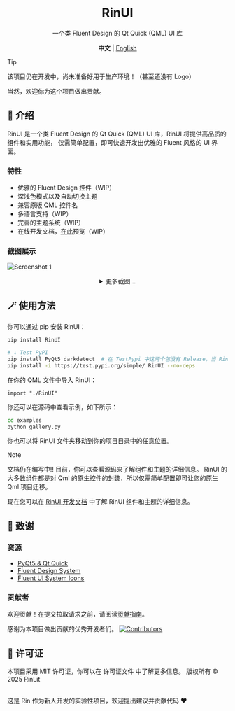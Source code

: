 <div align="center">
<h1>RinUI</h1>
<p>一个类 Fluent Design 的 Qt Quick (QML) UI 库</p>

**中文** | [English](../README.MD)

</div>

> [!TIP]
> 该项目仍在开发中，尚未准备好用于生产环境！（甚至还没有 Logo）
> 
> 当然，欢迎你为这个项目做出贡献。

## 📄 介绍

RinUI 是一个类 Fluent Design 的 Qt Quick (QML) UI 库，RinUI 将提供高品质的组件和实用功能，
仅需简单配置，即可快速开发出优雅的 Fluent 风格的 UI 界面。

### 特性
* 优雅的 Fluent Design 控件（WIP）
* 深浅色模式以及自动切换主题
* 兼容原版 QML 控件名
* 多语言支持（WIP）
* 完善的主题系统（WIP）
* 在线开发文档，[在此](https://ui.rinlit.cn/zh)预览（WIP）

### 截图展示
![Screenshot 1](/docs/img/shot_1.png)

<details style="text-align: center">
<summary>更多截图...</summary>

![img.png](/docs/img/img.png)
![img_1.png](/docs/img/img_1.png)
![img_2.png](/docs/img/img_2.png)
![img_3.png](/docs/img/img_3.png)
</details>

## 🪄 使用方法

你可以通过 pip 安装 RinUI：
```bash
pip install RinUI

# ↓ Test PyPI
pip install PyQt5 darkdetect  # 在 TestPypi 中这两个包没有 Release，当 RinUI 发布到 PyPi 时，即可省略此步骤。
pip install -i https://test.pypi.org/simple/ RinUI --no-deps
```
在你的 QML 文件中导入 RinUI：

```qmllang
import "./RinUI"
```

你还可以在源码中查看示例，如下所示：

```bash
cd examples
python gallery.py
```

你也可以将 RinUI 文件夹移动到你的项目目录中的任意位置。

> [!NOTE] 
> 文档仍在编写中!! 
> 目前，你可以查看源码来了解组件和主题的详细信息。
> RinUI 的大多数组件都是对 Qml 的原生控件的封装，所以仅需简单配置即可让您的原生 Qml 项目迁移。

现在您可以在 [RinUI 开发文档](https://ui.rinlit.cn/zh) 中了解 RinUI 组件和主题的详细信息。

## 🙌 致谢
### 资源
- [PyQt5 & Qt Quick](https://www.qt.io/)
- [Fluent Design System](https://fluent2.microsoft.design/)
- [Fluent UI System Icons](https://github.com/microsoft/fluentui-system-icons/)
### 贡献者
欢迎贡献！在提交拉取请求之前，请阅读[贡献指南](./CONTRIBUTING.md)。 

感谢为本项目做出贡献的优秀开发者们。
[![Contributors](http://contrib.nn.ci/api?repo=rinlit-233-shiroko/Rin-UI)](https://github.com/RinLit-233-shiroko/Rin-UI/graphs/contributors)

## 📜 许可证
本项目采用 MIT 许可证，你可以在 许可证文件 中了解更多信息。
版权所有 © 2025 RinLit

##
这是 Rin 作为新人开发的实验性项目，欢迎提出建议并贡献代码 ❤️
